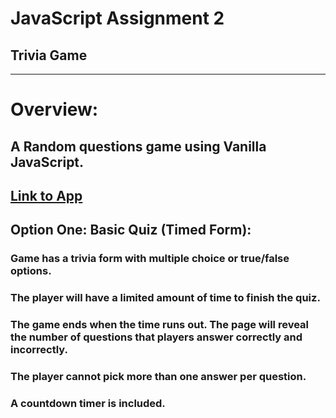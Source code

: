 # JavaScript Assignment 2
## Trivia Game
---
# Overview:

## A Random questions game using Vanilla JavaScript.

[Link to App](https://josemenis.github.io/TriviaGame/)
---

## Option One: Basic Quiz (Timed Form):

### Game has a trivia form with multiple choice or true/false options.

### The player will have a limited amount of time to finish the quiz. 

### The game ends when the time runs out. The page will reveal the number of questions that players answer correctly and incorrectly.

### The player cannot pick more than one answer per question.

### A countdown timer is included.
